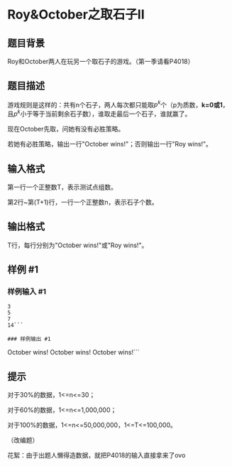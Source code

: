 # Roy&October之取石子II

## 题目背景

Roy和October两人在玩另一个取石子的游戏。（第一季请看P4018）

## 题目描述

游戏规则是这样的：共有n个石子，两人每次都只能取$p^k$个（p为质数，**k=0或1**，且$p^k$小于等于当前剩余石子数），谁取走最后一个石子，谁就赢了。

现在October先取，问她有没有必胜策略。

若她有必胜策略，输出一行"October wins!"；否则输出一行"Roy wins!"。

## 输入格式

第一行一个正整数T，表示测试点组数。

第2行~第(T+1)行，一行一个正整数n，表示石子个数。


## 输出格式

T行，每行分别为"October wins!"或"Roy wins!"。


## 样例 #1

### 样例输入 #1
```
3
5
7
14```

### 样例输出 #1

```
October wins!
October wins!
October wins!```

## 提示

对于30%的数据，1<=n<=30；

对于60%的数据，1<=n<=1,000,000；

对于100%的数据，1<=n<=50,000,000，1<=T<=100,000。

（改编题）

花絮：由于出题人懒得造数据，就把P4018的输入直接拿来了ovo
